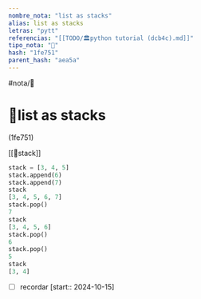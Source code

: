 ```yaml
---
nombre_nota: "list as stacks"
alias: list as stacks
letras: "pytt"
referencias: "[[TODO/🏛️python tutorial (dcb4c).md]]"
tipo_nota: "📑"
hash: "1fe751"
parent_hash: "aea5a"
---
```


#nota/📑

# 📑list as stacks
<div class="hash">(1fe751)</div>


[[🔌stack]]


```python
stack = [3, 4, 5]
stack.append(6)
stack.append(7)
stack
[3, 4, 5, 6, 7]
stack.pop()
7
stack
[3, 4, 5, 6]
stack.pop()
6
stack.pop()
5
stack
[3, 4]
```



- [ ] recordar  [start:: 2024-10-15]